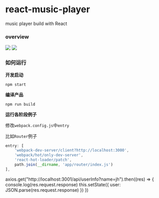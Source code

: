 # react-music-player
music player build with React

### overview
![](https://github.com/xiaolin3303/react-music-player/blob/master/overview/music-player.png?raw=true)
![](https://github.com/xiaolin3303/react-music-player/blob/master/overview/music-list.png?raw=true)

### 如何运行

**开发启动**
```shell
npm start
```

**编译产品**
```shell
npm run build
```

**运行各阶段例子**

修改`webpack.config.js`中`entry`

比如`Router`例子
```javascript
entry: [
    'webpack-dev-server/client?http://localhost:3000',
    'webpack/hot/only-dev-server',
    'react-hot-loader/patch',
    path.join(__dirname, 'app/router/index.js')
],
```

axios.get("http://localhost:3001/api/userInfo?name=jh").then((res) => {
	console.log(res.request.response)
	this.setState({
		user: JSON.parse(res.request.response)
	})
})
